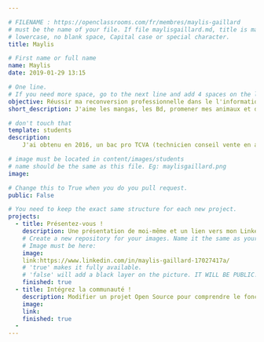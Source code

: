 ```yaml
---

# FILENAME : https://openclassrooms.com/fr/membres/maylis-gaillard
# must be the name of your file. If file maylisgaillard.md, title is maylisgaillard
# lowercase, no blank space, Capital case or special character.
title: Maylis

# First name or full name
name: Maylis
date: 2019-01-29 13:15

# One line.
# If you need more space, go to the next line and add 4 spaces on the left, as in 'description'.
objective: Réussir ma reconversion professionnelle dans le l'informatique 
short_description: J'aime les mangas, les Bd, promener mes animaux et dessiner.J'apprends le codage pour en faire une profession. 

# don't touch that
template: students
description:
    J'ai obtenu en 2016, un bac pro TCVA (technicien conseil vente en animalerie) J'ai fait pendant mon parcours professionnel de nombreux stages et postes en CDD dans différentes enseignes. 

# image must be located in content/images/students
# name should be the same as this file. Eg: maylisgaillard.png
image: 

# Change this to True when you do you pull request.
public: False

# You need to keep the exact same structure for each new project.
projects:
  - title: Présentez-vous !
    description: Une présentation de moi-même et un lien vers mon LinkedIn.
    # Create a new repository for your images. Name it the same as your nicknameand profile picture. 
    # Image must be here: 
    image: 
    link:https://www.linkedin.com/in/maylis-gaillard-17027417a/
    # 'true' makes it fully available.
    # 'false' will add a black layer on the picture. IT WILL BE PUBLIC!
    finished: true
  - title: Intégrez la communauté !
    description: Modifier un projet Open Source pour comprendre le fonctionnement de Git, de Github et des pull requests. 
    image: 
    link: 
    finished: true
  - 
---
```

